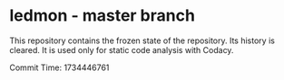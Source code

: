 # ledmon - master branch

This repository contains the frozen state of the repository.
Its history is cleared. It is used only for static code
analysis with Codacy.

Commit Time: 1734446761